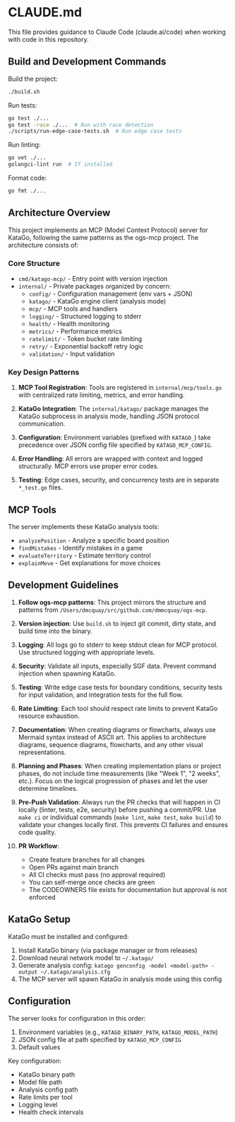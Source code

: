 # CLAUDE.md

This file provides guidance to Claude Code (claude.ai/code) when working with code in this repository.

## Build and Development Commands

Build the project:
```bash
./build.sh
```

Run tests:
```bash
go test ./...
go test -race ./...  # Run with race detection
./scripts/run-edge-case-tests.sh  # Run edge case tests
```

Run linting:
```bash
go vet ./...
golangci-lint run  # If installed
```

Format code:
```bash
go fmt ./...
```

## Architecture Overview

This project implements an MCP (Model Context Protocol) server for KataGo, following the same patterns as the ogs-mcp project. The architecture consists of:

### Core Structure
- `cmd/katago-mcp/` - Entry point with version injection
- `internal/` - Private packages organized by concern:
  - `config/` - Configuration management (env vars + JSON)
  - `katago/` - KataGo engine client (analysis mode)
  - `mcp/` - MCP tools and handlers
  - `logging/` - Structured logging to stderr
  - `health/` - Health monitoring
  - `metrics/` - Performance metrics
  - `ratelimit/` - Token bucket rate limiting
  - `retry/` - Exponential backoff retry logic
  - `validation/` - Input validation

### Key Design Patterns

1. **MCP Tool Registration**: Tools are registered in `internal/mcp/tools.go` with centralized rate limiting, metrics, and error handling.

2. **KataGo Integration**: The `internal/katago/` package manages the KataGo subprocess in analysis mode, handling JSON protocol communication.

3. **Configuration**: Environment variables (prefixed with `KATAGO_`) take precedence over JSON config file specified by `KATAGO_MCP_CONFIG`.

4. **Error Handling**: All errors are wrapped with context and logged structurally. MCP errors use proper error codes.

5. **Testing**: Edge cases, security, and concurrency tests are in separate `*_test.go` files.

## MCP Tools

The server implements these KataGo analysis tools:
- `analyzePosition` - Analyze a specific board position
- `findMistakes` - Identify mistakes in a game
- `evaluateTerritory` - Estimate territory control
- `explainMove` - Get explanations for move choices

## Development Guidelines

1. **Follow ogs-mcp patterns**: This project mirrors the structure and patterns from `/Users/dmcquay/src/github.com/dmmcquay/ogs-mcp`.

2. **Version injection**: Use `build.sh` to inject git commit, dirty state, and build time into the binary.

3. **Logging**: All logs go to stderr to keep stdout clean for MCP protocol. Use structured logging with appropriate levels.

4. **Security**: Validate all inputs, especially SGF data. Prevent command injection when spawning KataGo.

5. **Testing**: Write edge case tests for boundary conditions, security tests for input validation, and integration tests for the full flow.

6. **Rate Limiting**: Each tool should respect rate limits to prevent KataGo resource exhaustion.

7. **Documentation**: When creating diagrams or flowcharts, always use Mermaid syntax instead of ASCII art. This applies to architecture diagrams, sequence diagrams, flowcharts, and any other visual representations.

8. **Planning and Phases**: When creating implementation plans or project phases, do not include time measurements (like "Week 1", "2 weeks", etc.). Focus on the logical progression of phases and let the user determine timelines.

9. **Pre-Push Validation**: Always run the PR checks that will happen in CI locally (linter, tests, e2e, security) before pushing a commit/PR. Use `make ci` or individual commands (`make lint`, `make test`, `make build`) to validate your changes locally first. This prevents CI failures and ensures code quality.

10. **PR Workflow**: 
    - Create feature branches for all changes
    - Open PRs against main branch
    - All CI checks must pass (no approval required)
    - You can self-merge once checks are green
    - The CODEOWNERS file exists for documentation but approval is not enforced

## KataGo Setup

KataGo must be installed and configured:
1. Install KataGo binary (via package manager or from releases)
2. Download neural network model to `~/.katago/`
3. Generate analysis config: `katago genconfig -model <model-path> -output ~/.katago/analysis.cfg`
4. The MCP server will spawn KataGo in analysis mode using this config

## Configuration

The server looks for configuration in this order:
1. Environment variables (e.g., `KATAGO_BINARY_PATH`, `KATAGO_MODEL_PATH`)
2. JSON config file at path specified by `KATAGO_MCP_CONFIG`
3. Default values

Key configuration:
- KataGo binary path
- Model file path
- Analysis config path
- Rate limits per tool
- Logging level
- Health check intervals